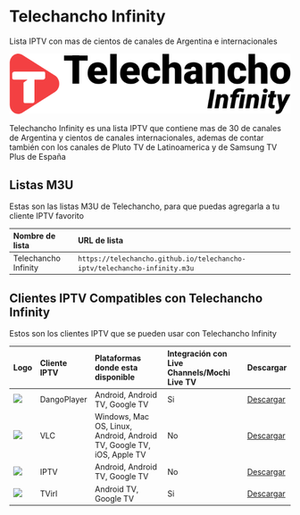 # Telechancho Infinity
Lista IPTV con mas de cientos de canales de Argentina e internacionales

<img alt='Telechancho Infinity Logo' width='700' src='https://github.com/telechancho/telechancho-iptv/raw/main/Telecentro.png'/>

Telechancho Infinity es una lista IPTV que contiene mas de 30 de canales de Argentina y cientos de canales internacionales, ademas de contar también con los canales de Pluto TV de Latinoamerica y de Samsung TV Plus de España

## Listas M3U
Estas son las listas M3U de Telechancho, para que puedas agregarla a tu cliente IPTV favorito

<!-- prettier-ignore -->
<table>
  <thead>
    <tr><th align="left">Nombre de lista</th><th align="left">URL de lista</th></tr>
  </thead>
  <tbody>
    <tr><td>Telechancho Infinity</td><td nowrap><code>https://telechancho.github.io/telechancho-iptv/telechancho-infinity.m3u</code></td></tr>
  </tbody>
</table>

## Clientes IPTV Compatibles con Telechancho Infinity 
Estos son los clientes IPTV que se pueden usar con Telechancho Infinity

<!-- prettier-ignore -->
<table>
  <thead>
    <tr><th align="left">Logo</th><th align="left">Cliente IPTV</th><th align="left">Plataformas donde esta disponible</th><th align="left">Integración con Live Channels/Mochi Live TV</th><th align="left">Descargar</th></tr>
  </thead>
  <tbody>
    <tr><td nowrap><img width='48' src='https://raw.githubusercontent.com/telechancho/telechancho-iptv/main/iptvclientslogos/DangoPlayer.webp'/></td><td>DangoPlayer</td><td>Android, Android TV, Google TV</td><td>Si</td><td><a href="https://play.google.com/store/apps/details?id=com.brunochanrio.dangoplayeruni">Descargar</a></td></tr>
        <tr><td nowrap><img width='48' src='https://raw.githubusercontent.com/telechancho/telechancho-iptv/main/iptvclientslogos/VLC.png'/></td><td>VLC</td><td>Windows, Mac OS, Linux, Android, Android TV, Google TV, iOS, Apple TV</td><td>No</td><td><a href="https://www.videolan.org/vlc/index.es.html">Descargar</a></td></tr>
        <tr><td nowrap><img width='48' src='https://raw.githubusercontent.com/telechancho/telechancho-iptv/main/iptvclientslogos/IPTV.png'/></td><td>IPTV</td><td>Android, Android TV, Google TV</td><td>No</td><td><a href="https://play.google.com/store/apps/details?id=ru.iptvremote.android.iptv">Descargar</a></td></tr>
        <tr><td nowrap><img width='48' src='https://raw.githubusercontent.com/telechancho/telechancho-iptv/main/iptvclientslogos/TVirl.png'/></td><td>TVirl</td><td>Android TV, Google TV</td><td>Si</td><td><a href="https://play.google.com/store/apps/details?id=by.stari4ek.tvirl">Descargar</a></td></tr>
  </tbody>
</table>
